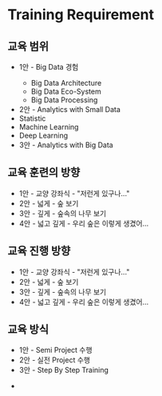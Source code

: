 <h1>Training Requirement</h1>

<h2>교육 범위</h2>
<ul>
<li>1안 - Big Data 경험</li>
  <ul>
    <li>Big Data Architecture</li>
    <li>Big Data Eco-System</li>
    <li>Big Data Processing</li>
  </ul>
<li>2안 - Analytics with Small Data</li>
  <ui>
    <li>Statistic</li>
    <li>Machine Learning</li>
    <li>Deep Learning</li>
<li>3안 - Analytics with Big Data</li>
</ul>

<h2>교육 훈련의 방향</h2>
<ul>
<li>1안 - 교양 강좌식 - "저런게 있구나..."</li>
<li>2안 - 넓게 - 숲 보기</li>
<li>3안 - 깊게 - 숲속의 나무 보기</li>
<li>4안 - 넓고 깊게 - 우리 숲은 이렇게 생겼어...</li>
</ul>


<h2>교육 진행 방향</h1>
<ul>
<li>1안 - 교양 강좌식 - "저런게 있구나..."</li>
<li>2안 - 넓게 - 숲 보기</li>
<li>3안 - 깊게 - 숲속의 나무 보기</li>
<li>4안 - 넓고 깊게 - 우리 숲은 이렇게 생겼어...</li>
</ul>



<h2>교육 방식</h2>
<ul>
<li>1안 - Semi Project 수행</li>
<li>2안 - 실전 Project 수행</li>
<li>3안 - Step By Step Training</li>
</ul>

<ul>
  <li></li>
</ul>





